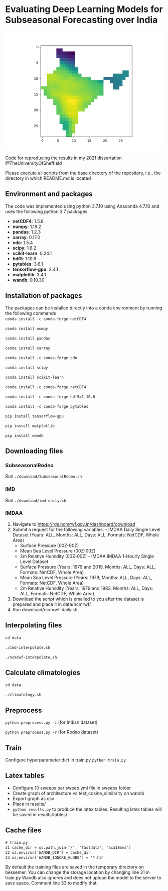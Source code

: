 # Evaluating Deep Learning Models for Subseasonal Forecasting over India

![tmp2m visualization](visualisations/tmp2m.png?raw=true "tmp2m visualisation")

Code for reproducing the results in my 2021 dissertation @TheUniversityOfSheffield

Please execute all scripts from the base directory of the repository, i.e., the directory in which README.md is located

## Environment and packages
The code was implemented using python 3.7.10 using Anaconda 4.7.10 and uses the following python 3.7 packages
  - **netCDF4**: 1.5.6
  - **numpy**: 1.19.2
  - **pandas**: 1.2.3
  - **xarray**: 0.17.0
  - **cdo**: 1.5.4
  - **scipy**: 1.6.2
  - **scikit-learn**: 0.24.1
  - **hdf5**: 1.10.6
  - **pytables**: 3.6.1
  - **tensorflow-gpu**: 2.4.1
  - **matplotlib**: 3.4.1
  - **wandb**: 0.10.30

  ## Installation of packages
  The packages can be installed directly into a conda environment by running the following commands  
  ```conda install -c conda-forge netCDF4```  
  
  ```conda install numpy```  
  
  ```conda install pandas```  
  
  ```conda install xarray```  
  
  ```conda install -c conda-forge cdo```  
  
  ```conda install scipy```  
  
  ```conda install scikit-learn```  
  
  ```conda install -c conda-forge netCDF4```  
  
  ```conda install -c conda-forge hdf5=1.10.6```  
  
  ```conda install -c conda-forge pytables```  
  
  ```pip install tensorflow-gpu```  
  
  ```pip install matplotlib```  
  
  ```pip install wandb```  
  
  ## Downloading files
  
  ### SubseasonalRodeo
  Run ```./download/SubseasonalRodeo.sh```
  
  ### IMD
  Run ```./downlaod/imd-daily.sh```
  
  ### IMDAA
  1) Navigate to https://rds.ncmrwf.gov.in/dashboard/download
  2) Submit a request for the following variables:
    - IMDAA Daily Single Level Dataset (Years: ALL, Months: ALL, Days: ALL, Formats: NetCDF, Whole Area)
      - Surface Pressure (00Z-00Z) 
      - Mean Sea Level Pressure (00Z-00Z)
      - 2m Relative Humidity (00Z-00Z)
    - IMDAA IMDAA 1-Hourly Single Level Dataset
      - Surface Pressure (Years: 1979 and 2019, Months: ALL, Days: ALL, Formats: NetCDF, Whole Area)
      - Mean Sea Level Pressure (Years: 1979, Months: ALL, Days: ALL, Formats: NetCDF, Whole Area)
      - 2m Relative Humidity (Years: 1979 and 1983, Months: ALL, Days: ALL, Formats: NetCDF, Whole Area)
  3) Download the script which is emailed to you after the dataset is prepared and place it in data/ncmrwf/
  4) Run download/ncmrwf-daily.sh
  
  ## Interpolating files
  ```cd data```  
  
  ```./imd-interpolate.sh```  
  
  ```./ncmrwf-interpolate.sh```
  
  ## Calculate climatologies
  ```cd data```  
  
  ```./climatology.sh```
  
  ## Preprocess
  ```python preprocess.py -i``` (for Indian dataset)  
  
  ```python preprocess.py -r``` (for Rodeo dataset)
  
  ## Train
  Configure hyperparameter dict in train.py
  ```python train.py```
  
  ## Latex tables
  
  - Configure 10 sweeps per sweep.yml file in sweeps folder
  - Create graph of architecture vs test_cosine_similarity on wandb
  - Export graph as csv
  - Place in results/
  - ```python results.py``` to produce the latex tables. Resulting latex tables will be saved in results/tables/
 
  ## Cache files
  ```
  # train.py
  31 cache_dir = os.path.join('/', 'fastdata', 'aca18mms')
  32 os.environ['WANDB_DIR'] = cache_dir
  33 os.environ['WANDB_IGNORE_GLOBS'] = '*.h5'
  ```
  By default the training files are saved in the temporary directory on bessemer.
  You can change the storage location by changing line 31 in train.py
  Wandb also ignores and does not upload the model to the server to save space. Comment line 33 to modify that.
